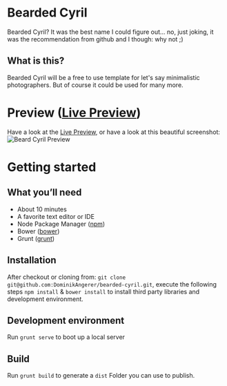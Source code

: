 # Bearded Cyril

Bearded Cyril? It was the best name I could figure out... no, just joking, it was the recommendation from github and I though: why not ;)

## What is this?
Bearded Cyril will be a free to use template for let's say minimalistic photographers. But of course it could be used for many more.

# Preview ([Live Preview])
Have a look at the [Live Preview], or have a look at this beautiful screenshot:
![Beard Cyril Preview](http://adtime.at/projects/github/bearded-cyril/preview.jpg)

# Getting started
##  What you’ll need
- About 10 minutes
- A favorite text editor or IDE
- Node Package Manager ([npm])
- Bower ([bower])
- Grunt ([grunt])
 
## Installation

After checkout or cloning from: `git clone git@github.com:DominikAngerer/bearded-cyril.git`, execute the following steps `npm install` & `bower install` to install third party libraries and development environment.

## Development environment

Run `grunt serve` to boot up a local server

## Build
Run `grunt build` to generate a `dist` Folder you can use to publish.

[npm]:https://www.npmjs.com/
[bower]:http://bower.io/
[grunt]:http://gruntjs.com/
 [Live Preview]:http://adtime.at/projects/github/bearded-cyril/
